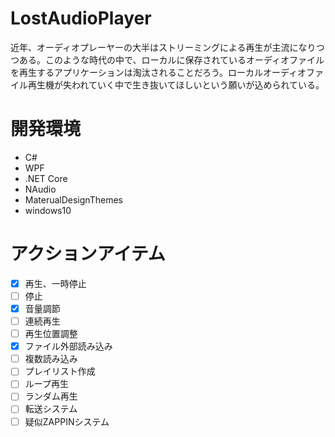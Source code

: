 # LostAudioPlayer
近年、オーディオプレーヤーの大半はストリーミングによる再生が主流になりつつある。このような時代の中で、ローカルに保存されているオーディオファイルを再生するアプリケーションは淘汰されることだろう。ローカルオーディオファイル再生機が失われていく中で生き抜いてほしいという願いが込められている。

# 開発環境
* C#
* WPF
* .NET Core
* NAudio
* MaterualDesignThemes
* windows10

# アクションアイテム
- [x] 再生、一時停止
- [ ] 停止
- [x] 音量調節
- [ ] 連続再生
- [ ] 再生位置調整
- [x] ファイル外部読み込み
- [ ] 複数読み込み
- [ ] プレイリスト作成
- [ ] ループ再生
- [ ] ランダム再生
- [ ] 転送システム
- [ ] 疑似ZAPPINシステム
